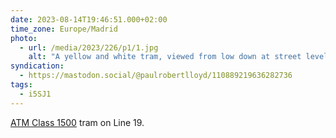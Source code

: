 ```yaml
---
date: 2023-08-14T19:46:51.000+02:00
time_zone: Europe/Madrid
photo:
  - url: /media/2023/226/p1/1.jpg
    alt: "A yellow and white tram, viewed from low down at street level."
syndication:
  - https://mastodon.social/@paulrobertlloyd/110889219636282736
tags:
  - i5SJ1
---
```


[ATM Class 1500](https://en.wikipedia.org/wiki/ATM_Class_1500) tram on Line 19.
